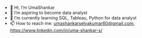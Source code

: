 - 👋 Hi, I’m UmaShankar
- 👀 I’m aspiring to become data analyst
- 🌱 I’m currently learning SQL, Tableau, Python for data analyst
- 📫 How to reach me: umashankarselvakumar60@gmail.com, https://www.linkedin.com/in/uma-shankar-s/

<!---
umashankar1907/umashankar1907 is a ✨ special ✨ repository because its `README.md` (this file) appears on your GitHub profile.
You can click the Preview link to take a look at your changes.
--->
